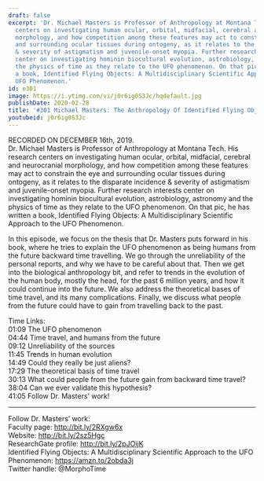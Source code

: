 ```yaml
---
draft: false
excerpt: 'Dr. Michael Masters is Professor of Anthropology at Montana Tech. His research
  centers on investigating human ocular, orbital, midfacial, cerebral and neurocranial
  morphology, and how competition among these features may act to constrain the eye
  and surrounding ocular tissues during ontogeny, as it relates to the disparate incidence
  & severity of astigmatism and juvenile-onset myopia. Further research interests
  center on investigating hominin biocultural evolution, astrobiology, astronomy and
  the physics of time as they relate to the UFO phenomenon. On that pic, he has written
  a book, Identified Flying Objects: A Multidisciplinary Scientific Approach to the
  UFO Phenomenon.'
id: e301
image: https://i.ytimg.com/vi/j0r6ig0S3Jc/hqdefault.jpg
publishDate: 2020-02-28
title: '#301 Michael Masters: The Anthropology Of Identified Flying Objects'
youtubeid: j0r6ig0S3Jc
---
```

RECORDED ON DECEMBER 16th, 2019.  
Dr. Michael Masters is Professor of Anthropology at Montana Tech. His research centers on investigating human ocular, orbital, midfacial, cerebral and neurocranial morphology, and how competition among these features may act to constrain the eye and surrounding ocular tissues during ontogeny, as it relates to the disparate incidence & severity of astigmatism and juvenile-onset myopia. Further research interests center on investigating hominin biocultural evolution, astrobiology, astronomy and the physics of time as they relate to the UFO phenomenon. On that pic, he has written a book, Identified Flying Objects: A Multidisciplinary Scientific Approach to the UFO Phenomenon.

In this episode, we focus on the thesis that Dr. Masters puts forward in his book, where he tries to explain the UFO phenomenon as being humans from the future backward time travelling. We go through the unreliability of the personal reports, and why we have to be careful about that. Then we get into the biological anthropology bit, and refer to trends in the evolution of the human body, mostly the head, for the past 6 million years, and how it could continue into the future. We also address the theoretical bases of time travel, and its many complications. Finally, we discuss what people from the future could have to gain from travelling back to the past.



Time Links:  
01:09  The UFO phenomenon  
04:44  Time travel, and humans from the future  
09:12  Unreliability of the sources   
11:45  Trends in human evolution  
14:49  Could they really be just aliens?  
17:29  The theoretical basis of time travel  
30:13  What could people from the future gain from backward time travel?  
38:04  Can we ever validate this hypothesis?  
41:05  Follow Dr. Masters’ work!

---

Follow Dr. Masters’ work:  
Faculty page: http://bit.ly/2RXgw6x  
Website: http://bit.ly/2sz5Hgc  
ResearchGate profile: http://bit.ly/2pJOijK  
Identified Flying Objects: A Multidisciplinary Scientific Approach to the UFO Phenomenon: https://amzn.to/2obda3j  
Twitter handle: @MorphoTime
